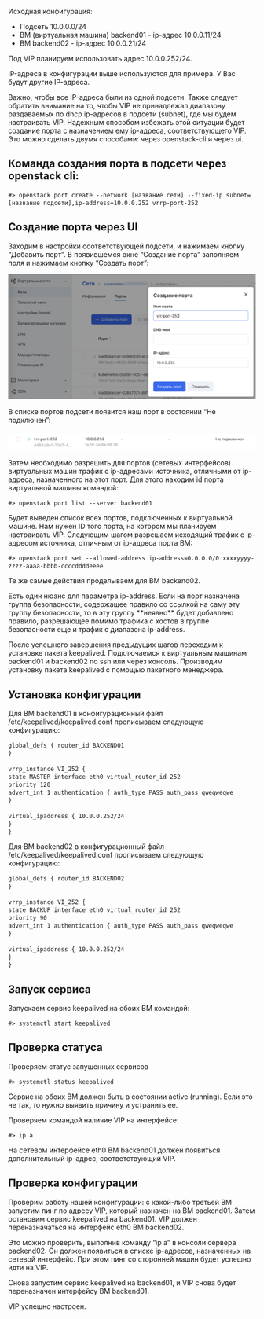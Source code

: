 Исходная конфигурация:

* Подсеть 10.0.0.0/24
* ВМ (виртуальная машина) backend01 - ip-адрес 10.0.0.11/24 
* ВМ backend02 - ip-адрес 10.0.0.21/24

Под VIP планируем использовать адрес 10.0.0.252/24.

<warn>
IP-адреса в конфигурации выше используются для примера. У Вас будут другие IP-адреса.
</warn>

Важно, чтобы все IP-адреса были из одной подсети. Также следует обратить внимание на то, чтобы VIP не принадлежал диапазону раздаваемых по dhcp ip-адресов в подсети (subnet), где мы будем настраивать VIP. Надежным способом избежать этой ситуации будет создание порта с назначением ему ip-адреса, соответствующего VIP. Это можно сделать двумя способами: через openstack-cli и через ui. 

## Команда создания порта в подсети через openstack cli:
```
#> openstack port create --network [название сети] --fixed-ip subnet=[название подсети],ip-address=10.0.0.252 vrrp-port-252
```
## Создание порта через UI
Заходим в настройки соответствующей подсети, и нажимаем кнопку “Добавить порт”. В появившемся окне “Создание порта” заполняем поля и нажимаем кнопку “Создать порт”:

![](./assets/1626275041217-1626275041217.png)

В списке портов подсети появится наш порт в состоянии “Не подключен”:

![](./assets/1626275083881-1626275083881.png)

Затем необходимо разрешить для портов (сетевых интерфейсов) виртуальных машин трафик с ip-адресами источника, отличными от ip-адреса, назначенного на этот порт. Для этого находим id порта виртуальной машины командой:
```
#> openstack port list --server backend01
```
Будет выведен список всех портов, подключенных к виртуальной машине. Нам нужен ID того порта, на котором мы планируем настраивать VIP. Следующим шагом разрешаем исходящий трафик с ip-адресом источника, отличным от ip-адреса порта ВМ:
```
#> openstack port set --allowed-address ip-address=0.0.0.0/0 xxxxyyyy-zzzz-aaaa-bbbb-ccccddddeeee
```
Те же самые действия проделываем для ВМ backend02.

<warn>
Есть один нюанс для параметра ip-address. Если на порт назначена группа безопасности, содержащее правило со ссылкой на саму эту группу безопасности, то в эту группу **неявно** будет добавлено правило, разрешающее помимо трафика с хостов в группе безопасности еще и трафик с диапазона ip-address.
</warn>

После успешного завершения предыдущих шагов переходим к установке пакета keepalived. Подключаемся к виртуальным машинам backend01 и backend02 по ssh или через консоль. Производим установку пакета keepalived c помощью пакетного менеджера.

## Установка конфигурации
Для ВМ backend01 в конфигурационный файл /etc/keepalived/keepalived.conf прописываем следующую конфигурацию:
```
global_defs { router_id BACKEND01
}
 
vrrp_instance VI_252 {
state MASTER interface eth0 virtual_router_id 252
priority 120
advert_int 1 authentication { auth_type PASS auth_pass qweqweqwe
}
 
virtual_ipaddress { 10.0.0.252/24
}
}
```
Для ВМ backend02 в конфигурационный файл /etc/keepalived/keepalived.conf прописываем следующую конфигурацию:
```
global_defs { router_id BACKEND02
}
 
vrrp_instance VI_252 {
state BACKUP interface eth0 virtual_router_id 252
priority 90
advert_int 1 authentication { auth_type PASS auth_pass qweqweqwe
}
 
virtual_ipaddress { 10.0.0.252/24
}
}
```
## Запуск сервиса
Запускаем сервис keepalived на обоих ВМ командой:
```
#> systemctl start keepalived
```
## Проверка статуса
Проверяем статус запущенных сервисов
```
#> systemctl status keepalived
```
Сервис на обоих ВМ должен быть в состоянии active (running). Если это не так, то нужно выявить причину и устранить ее.

Проверяем командой наличие VIP на интерфейсе:
```
#> ip a
```
На сетевом интерфейсе eth0 ВМ backend01 должен появиться дополнительный ip-адрес, соответствующий VIP.

## Проверка конфигурации
Проверим работу нашей конфигурации: с какой-либо третьей ВМ запустим пинг по адресу VIP, который назначен на ВМ backend01. Затем остановим сервис keepalived на backend01. VIP должен переназначаться на интерфейс eth0 ВМ backend02. 

Это можно проверить, выполнив команду “ip a” в консоли сервера backend02. Он должен появиться в списке ip-адресов, назначенных на сетевой интерфейс. При этом пинг со сторонней машин будет успешно идти на VIP. 

Снова запустим сервис keepalived на backend01, и VIP снова будет переназначен интерфейсу ВМ backend01. 

VIP успешно настроен.